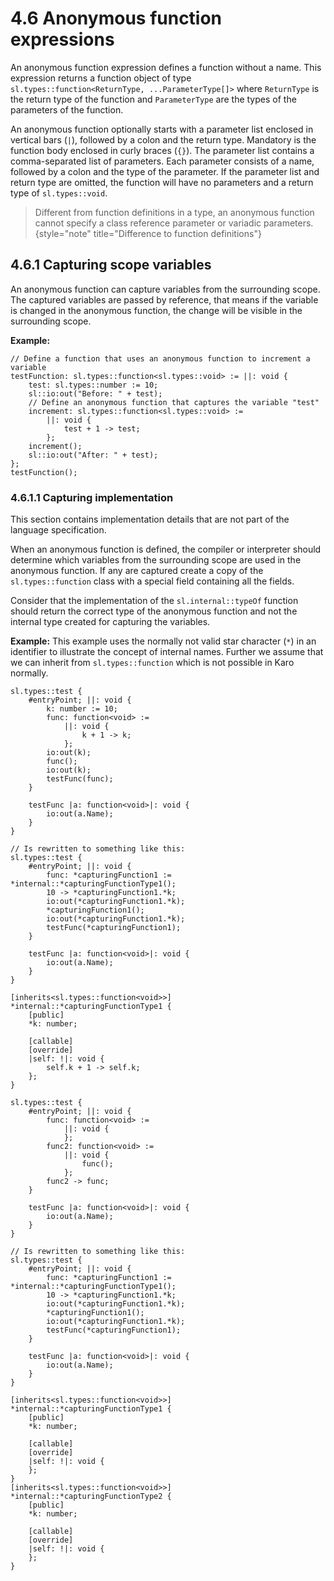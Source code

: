 # 4.6 Anonymous function expressions

<code-block lang="BNF" src="definitions.bnf" include-lines="15,43,44" />

An anonymous function expression defines a function without a name. This expression returns a function object of type `sl.types::function<ReturnType, ...ParameterType[]>` where `ReturnType` is the return type of the function and `ParameterType` are the types of the parameters of the function.

An anonymous function optionally starts with a parameter list enclosed in vertical bars (`|`), followed by a colon and the return type. Mandatory is the function body enclosed in curly braces (`{}`).
The parameter list contains a comma-separated list of parameters. Each parameter consists of a name, followed by a colon and the type of the parameter.
If the parameter list and return type are omitted, the function will have no parameters and a return type of `sl.types::void`.

> Different from function definitions in a type, an anonymous function cannot specify a class reference parameter or variadic parameters.
{style="note" title="Difference to function definitions"}

## 4.6.1 Capturing scope variables

An anonymous function can capture variables from the surrounding scope. The captured variables are passed by reference, that means if the variable is changed in the anonymous function, the change will be visible in the surrounding scope.

**Example:**

```
// Define a function that uses an anonymous function to increment a variable
testFunction: sl.types::function<sl.types::void> := ||: void {
	test: sl.types::number := 10;
	sl::io:out("Before: " + test);
	// Define an anonymous function that captures the variable "test"
	increment: sl.types::function<sl.types::void> :=
		||: void {
			test + 1 -> test;
		};
	increment();
	sl::io:out("After: " + test);
};
testFunction();
```

### 4.6.1.1 Capturing implementation
<primary-label ref="ns"/>

This section contains implementation details that are not part of the language specification.

When an anonymous function is defined, the compiler or interpreter should determine which variables from the surrounding scope are used in the anonymous function. If any are captured create a copy of the `sl.types::function` class with a special field containing all the fields.

Consider that the implementation of the `sl.internal::typeOf` function should return the correct type of the anonymous function and not the internal type created for capturing the variables.

**Example:**
This example uses the normally not valid star character (`*`) in an identifier to illustrate the concept of internal names.
Further we assume that we can inherit from `sl.types::function` which is not possible in Karo normally.
```
sl.types::test {
	#entryPoint; ||: void {
		k: number := 10;
		func: function<void> :=
			||: void {
				k + 1 -> k;
			};
		io:out(k);
		func();
		io:out(k);
		testFunc(func);
	}
	
	testFunc |a: function<void>|: void {
		io:out(a.Name);
	}
}

// Is rewritten to something like this:
sl.types::test {
	#entryPoint; ||: void {
		func: *capturingFunction1 := *internal::*capturingFunctionType1();
		10 -> *capturingFunction1.*k;
		io:out(*capturingFunction1.*k);
		*capturingFunction1();
		io:out(*capturingFunction1.*k);
		testFunc(*capturingFunction1);
	}
	
	testFunc |a: function<void>|: void {
		io:out(a.Name);
	}
}

[inherits<sl.types::function<void>>]
*internal::*capturingFunctionType1 {
	[public]
	*k: number;
	
	[callable]
	[override]
	|self: !|: void {
		self.k + 1 -> self.k;
	};
}
```

```
sl.types::test {
	#entryPoint; ||: void {
		func: function<void> :=
			||: void {
			};
		func2: function<void> :=
			||: void {
				func();
			};
		func2 -> func;
	}
	
	testFunc |a: function<void>|: void {
		io:out(a.Name);
	}
}

// Is rewritten to something like this:
sl.types::test {
	#entryPoint; ||: void {
		func: *capturingFunction1 := *internal::*capturingFunctionType1();
		10 -> *capturingFunction1.*k;
		io:out(*capturingFunction1.*k);
		*capturingFunction1();
		io:out(*capturingFunction1.*k);
		testFunc(*capturingFunction1);
	}
	
	testFunc |a: function<void>|: void {
		io:out(a.Name);
	}
}

[inherits<sl.types::function<void>>]
*internal::*capturingFunctionType1 {
	[public]
	*k: number;
	
	[callable]
	[override]
	|self: !|: void {
	};
}
[inherits<sl.types::function<void>>]
*internal::*capturingFunctionType2 {
	[public]
	*k: number;
	
	[callable]
	[override]
	|self: !|: void {
	};
}

```
